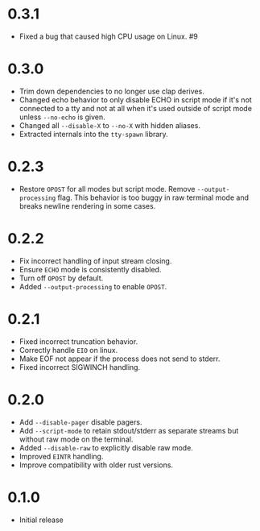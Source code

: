 # 0.3.1

- Fixed a bug that caused high CPU usage on Linux. #9

# 0.3.0

- Trim down dependencies to no longer use clap derives.
- Changed echo behavior to only disable ECHO in script mode if
  it's not connected to a tty and not at all when it's used
  outside of script mode unless `--no-echo` is given.
- Changed all `--disable-X` to `--no-X` with hidden aliases.
- Extracted internals into the `tty-spawn` library.

# 0.2.3

- Restore `OPOST` for all modes but script mode.   Remove
  `--output-processing` flag.  This behavior is too buggy in raw
  terminal mode and breaks newline rendering in some cases.

# 0.2.2

- Fix incorrect handling of input stream closing.
- Ensure `ECHO` mode is consistently disabled.
- Turn off `OPOST` by default.
- Added `--output-processing` to enable `OPOST`.

# 0.2.1

- Fixed incorrect truncation behavior.
- Correctly handle `EIO` on linux.
- Make EOF not appear if the process does not send to stderr.
- Fixed incorrect SIGWINCH handling.

# 0.2.0

- Add `--disable-pager` disable pagers.
- Add `--script-mode` to retain stdout/stderr as separate
  streams but without raw mode on the terminal.
- Added `--disable-raw` to explicitly disable raw mode.
- Improved `EINTR` handling.
- Improve compatibility with older rust versions.

# 0.1.0

- Initial release

